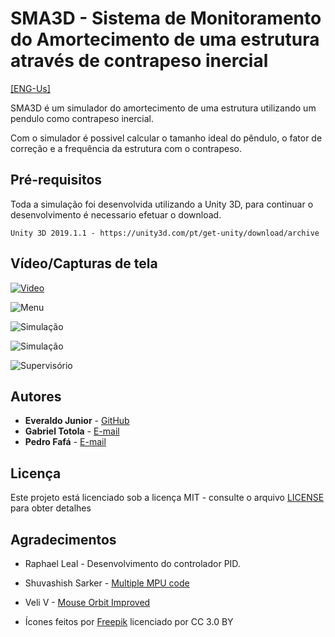 # SMA3D - Sistema de Monitoramento do Amortecimento de uma estrutura através de contrapeso inercial
[[ENG-Us]](README.md)

SMA3D é um simulador do amortecimento de uma estrutura utilizando um pendulo como contrapeso inercial.

Com o simulador é possivel calcular o tamanho ideal do pêndulo, o fator de correção e a frequência da estrutura com o contrapeso.

## Pré-requisitos

Toda a simulação foi desenvolvida utilizando a Unity 3D, para continuar o desenvolvimento é necessario efetuar o download.

```
Unity 3D 2019.1.1 - https://unity3d.com/pt/get-unity/download/archive
```

## Vídeo/Capturas de tela
[![Video](https://i.imgur.com/NHwMTyr.png)](https://www.youtube.com/watch?v=1zX7X6oqg-I)

![Menu](https://i.ibb.co/vsVDHkZ/3.png)

![Simulação](https://i.ibb.co/4pSY589/1.png)

![Simulação](https://i.ibb.co/6ZJJ33s/2.png)

![Supervisório](https://i.ibb.co/MBMSD3k/4.png)

## Autores

* **Everaldo Junior** - [GitHub](https://github.com/everaldojunior98)
* **Gabriel Totola** - [E-mail](mailto:gabrieltotola@ucl.br)
* **Pedro Fafá** - [E-mail](mailto:pedrofafa@ucl.br)

## Licença

Este projeto está licenciado sob a licença MIT - consulte o arquivo [LICENSE](LICENSE) para obter detalhes

## Agradecimentos

* Raphael Leal - Desenvolvimento do controlador PID.
* Shuvashish Sarker - [Multiple MPU code](https://gitlab.com/shuvashish/batikkrom.com/blob/master/MuttipleMPU/MuttipleMPU.ino)
* Veli V - [Mouse Orbit Improved](https://wiki.unity3d.com/index.php/MouseOrbitImproved)


* Ícones feitos por [Freepik](https://www.freepik.com/) licenciado por CC 3.0 BY
